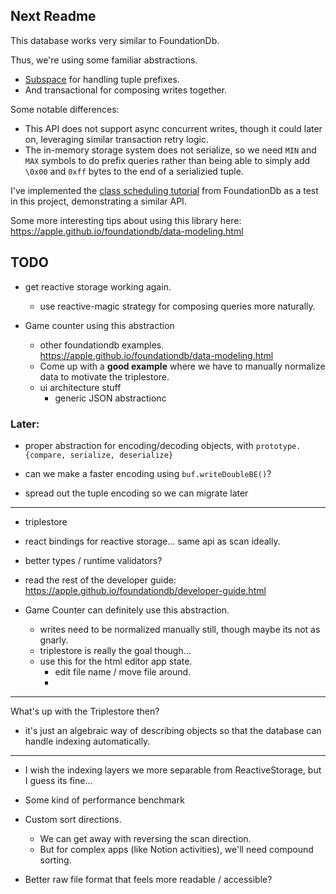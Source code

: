 ## Next Readme

This database works very similar to FoundationDb.

Thus, we're using some familiar abstractions.
- [Subspace](https://github.com/apple/foundationdb/blob/dc3cebe8d904a704f734524943fc074dbaa59efc/bindings/python/fdb/subspace_impl.py) for handling tuple prefixes.
- And transactional for composing writes together.

Some notable differences:
- This API does not support async concurrent writes, though it could later on, leveraging similar transaction retry logic.
- The in-memory storage system does not serialize, so we need `MIN` and `MAX` symbols to do prefix queries rather than being able to simply add `\0x00` and `0xff` bytes to the end of a serializied tuple.


I've implemented the [class scheduling tutorial](https://apple.github.io/foundationdb/class-scheduling.html) from FoundationDb as a test in this project, demonstrating a similar API.


Some more interesting tips about using this library here: https://apple.github.io/foundationdb/data-modeling.html


## TODO

- get reactive storage working again.
	- use reactive-magic strategy for composing queries more naturally.

- Game counter using this abstraction
	- other foundationdb examples.
		https://apple.github.io/foundationdb/data-modeling.html
	- Come up with a **good example** where we have to manually normalize data to motivate the triplestore.
	- ui architecture stuff
		- generic JSON abstractionc



### Later:
- proper abstraction for encoding/decoding objects, with `prototype.{compare, serialize, deserialize}`

- can we make a faster encoding using `buf.writeDoubleBE()`?
- spread out the tuple encoding so we can migrate later

---




- triplestore

- react bindings for reactive storage... same api as scan ideally.
- better types / runtime validators?

- read the rest of the developer guide: https://apple.github.io/foundationdb/developer-guide.html

- Game Counter can definitely use this abstraction.
	- writes need to be normalized manually still, though maybe its not as gnarly.
	- triplestore is really the goal though...
	- use this for the html editor app state.
		- edit file name / move file around.
		-

---

What's up with the Triplestore then?
- it's just an algebraic way of describing objects so that the database can handle indexing automatically.

---

- I wish the indexing layers we more separable from ReactiveStorage, but I guess its fine...

- Some kind of performance benchmark

- Custom sort directions.
	- We can get away with reversing the scan direction.
	- But for complex apps (like Notion activities), we'll need compound sorting.

- Better raw file format that feels more readable / accessible?

